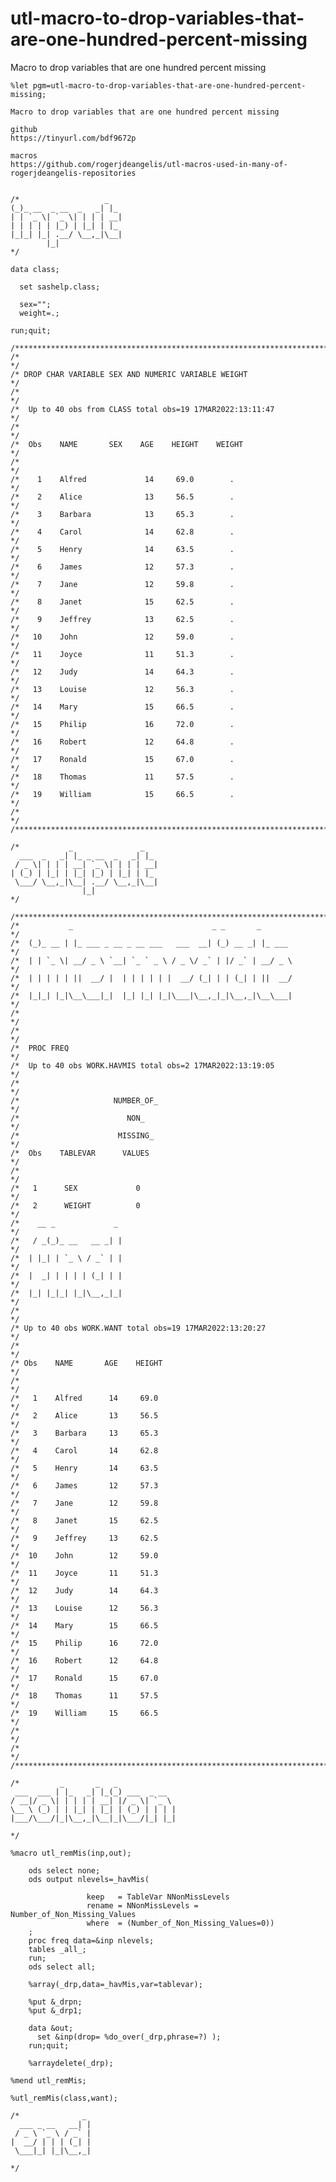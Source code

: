 # utl-macro-to-drop-variables-that-are-one-hundred-percent-missing
Macro to drop variables that are one hundred percent missing

    %let pgm=utl-macro-to-drop-variables-that-are-one-hundred-percent-missing;

    Macro to drop variables that are one hundred percent missing

    github
    https://tinyurl.com/bdf9672p
    
    macros
    https://github.com/rogerjdeangelis/utl-macros-used-in-many-of-rogerjdeangelis-repositories


    /*                   _
    (_)_ __  _ __  _   _| |_
    | | `_ \| `_ \| | | | __|
    | | | | | |_) | |_| | |_
    |_|_| |_| .__/ \__,_|\__|
            |_|
    */

    data class;

      set sashelp.class;

      sex="";
      weight=.;

    run;quit;

    /**************************************************************************************************************************/
    /*                                                                                                                        */
    /* DROP CHAR VARIABLE SEX AND NUMERIC VARIABLE WEIGHT                                                                     */
    /*                                                                                                                        */
    /*  Up to 40 obs from CLASS total obs=19 17MAR2022:13:11:47                                                               */
    /*                                                                                                                        */
    /*  Obs    NAME       SEX    AGE    HEIGHT    WEIGHT                                                                      */
    /*                                                                                                                        */
    /*    1    Alfred             14     69.0        .                                                                        */
    /*    2    Alice              13     56.5        .                                                                        */
    /*    3    Barbara            13     65.3        .                                                                        */
    /*    4    Carol              14     62.8        .                                                                        */
    /*    5    Henry              14     63.5        .                                                                        */
    /*    6    James              12     57.3        .                                                                        */
    /*    7    Jane               12     59.8        .                                                                        */
    /*    8    Janet              15     62.5        .                                                                        */
    /*    9    Jeffrey            13     62.5        .                                                                        */
    /*   10    John               12     59.0        .                                                                        */
    /*   11    Joyce              11     51.3        .                                                                        */
    /*   12    Judy               14     64.3        .                                                                        */
    /*   13    Louise             12     56.3        .                                                                        */
    /*   14    Mary               15     66.5        .                                                                        */
    /*   15    Philip             16     72.0        .                                                                        */
    /*   16    Robert             12     64.8        .                                                                        */
    /*   17    Ronald             15     67.0        .                                                                        */
    /*   18    Thomas             11     57.5        .                                                                        */
    /*   19    William            15     66.5        .                                                                        */
    /*                                                                                                                        */
    /**************************************************************************************************************************/

    /*           _               _
      ___  _   _| |_ _ __  _   _| |_
     / _ \| | | | __| `_ \| | | | __|
    | (_) | |_| | |_| |_) | |_| | |_
     \___/ \__,_|\__| .__/ \__,_|\__|
                    |_|
    */

    /**************************************************************************************************************************/
    /*           _                               _ _       _                                                                  */
    /*  (_)_ __ | |_ ___ _ __ _ __ ___   ___  __| (_) __ _| |_ ___                                                            */
    /*  | | `_ \| __/ _ \ `__| `_ ` _ \ / _ \/ _` | |/ _` | __/ _ \                                                           */
    /*  | | | | | ||  __/ |  | | | | | |  __/ (_| | | (_| | ||  __/                                                           */
    /*  |_|_| |_|\__\___|_|  |_| |_| |_|\___|\__,_|_|\__,_|\__\___|                                                           */
    /*                                                                                                                        */
    /*                                                                                                                        */
    /*  PROC FREQ                                                                                                             */
    /*  Up to 40 obs WORK.HAVMIS total obs=2 17MAR2022:13:19:05                                                               */
    /*                                                                                                                        */
    /*                     NUMBER_OF_                                                                                         */
    /*                        NON_                                                                                            */
    /*                      MISSING_                                                                                          */
    /*  Obs    TABLEVAR      VALUES                                                                                           */
    /*                                                                                                                        */
    /*   1      SEX             0                                                                                             */
    /*   2      WEIGHT          0                                                                                             */
    /*    __ _             _                                                                                                  */
    /*   / _(_)_ __   __ _| |                                                                                                 */
    /*  | |_| | `_ \ / _` | |                                                                                                 */
    /*  |  _| | | | | (_| | |                                                                                                 */
    /*  |_| |_|_| |_|\__,_|_|                                                                                                 */
    /*                                                                                                                        */
    /* Up to 40 obs WORK.WANT total obs=19 17MAR2022:13:20:27                                                                 */
    /*                                                                                                                        */
    /* Obs    NAME       AGE    HEIGHT                                                                                        */
    /*                                                                                                                        */
    /*   1    Alfred      14     69.0                                                                                         */
    /*   2    Alice       13     56.5                                                                                         */
    /*   3    Barbara     13     65.3                                                                                         */
    /*   4    Carol       14     62.8                                                                                         */
    /*   5    Henry       14     63.5                                                                                         */
    /*   6    James       12     57.3                                                                                         */
    /*   7    Jane        12     59.8                                                                                         */
    /*   8    Janet       15     62.5                                                                                         */
    /*   9    Jeffrey     13     62.5                                                                                         */
    /*  10    John        12     59.0                                                                                         */
    /*  11    Joyce       11     51.3                                                                                         */
    /*  12    Judy        14     64.3                                                                                         */
    /*  13    Louise      12     56.3                                                                                         */
    /*  14    Mary        15     66.5                                                                                         */
    /*  15    Philip      16     72.0                                                                                         */
    /*  16    Robert      12     64.8                                                                                         */
    /*  17    Ronald      15     67.0                                                                                         */
    /*  18    Thomas      11     57.5                                                                                         */
    /*  19    William     15     66.5                                                                                         */
    /*                                                                                                                        */
    /*                                                                                                                        */
    /**************************************************************************************************************************/

    /*         _       _   _
     ___  ___ | |_   _| |_(_) ___  _ __
    / __|/ _ \| | | | | __| |/ _ \| `_ \
    \__ \ (_) | | |_| | |_| | (_) | | | |
    |___/\___/|_|\__,_|\__|_|\___/|_| |_|

    */

    %macro utl_remMis(inp,out);

        ods select none;
        ods output nlevels=_havMis(

                     keep   = TableVar NNonMissLevels
                     rename = NNonMissLevels = Number_of_Non_Missing_Values
                     where  = (Number_of_Non_Missing_Values=0))
        ;
        proc freq data=&inp nlevels;
        tables _all_;
        run;
        ods select all;

        %array(_drp,data=_havMis,var=tablevar);

        %put &_drpn;
        %put &_drp1;

        data &out;
          set &inp(drop= %do_over(_drp,phrase=?) );
        run;quit;

        %arraydelete(_drp);

    %mend utl_remMis;

    %utl_remMis(class,want);

    /*              _
      ___ _ __   __| |
     / _ \ `_ \ / _` |
    |  __/ | | | (_| |
     \___|_| |_|\__,_|

    */
